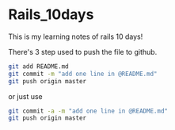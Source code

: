 # Rails_10days

This is my learning notes of rails 10 days!

There's 3 step used to push the file to github.

```bash
git add README.md
git commit -m "add one line in @README.md"
git push origin master
``` 

or just use

```bash
git commit -a -m "add one line in @README.md"
git push origin master
``` 
